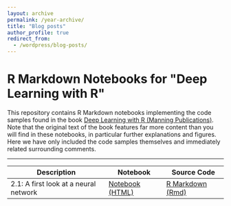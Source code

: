 ```yaml
---
layout: archive
permalink: /year-archive/
title: "Blog posts"
author_profile: true
redirect_from:
  - /wordpress/blog-posts/
---
```


# R Markdown Notebooks for "Deep Learning with R"

This repository contains R Markdown notebooks implementing the code samples found in the book [Deep Learning with R (Manning Publications)](https://www.manning.com/books/deep-learning-with-r). Note that the original text of the book features far more content than you will find in these notebooks, in particular further explanations and figures. Here we have only included the code samples themselves and immediately related surrounding comments.

***


| Description | Notebook | Source Code
| ------------- | ------------- | ------------- |
| 2.1: A first look at a neural network | [Notebook (HTML)](https://https://alexis-stevenson.github.io/posts/demand_version2020.nb.html) | [R Markdown (Rmd)](demand_version2020.Rmd)  |
